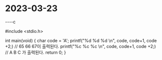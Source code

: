 # 2023-03-23

----c

#include <stdio.h>

int main(void)
{
        char code = 'A';
        printf("%d %d %d \n", code, code+1, code +2;) // 65 66 67이 출력된다.
        printf("%c %c %c \n", code, code+1, code +2;) // A B C 가 출력된다.
        return 0;
}
```
